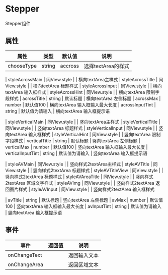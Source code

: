 # Stepper
Stepper组件

## 属性
| 属性 | 类型 | 默认值 | 说明 |
|---|---|---|---|
|chooseType|string|accross|选择textArea的样式|

| styleAcrossMain | 同View.style |  | 横向textArea主样式
| styleAcrossTitle | 同View.style |  | 横向textArea 标题样式
| styleAcrossInput | 同View.style |  | 横向textArea 输入框样式
| styleAcrossHint | 同View.style |  | 横向textArea 限制字段样式
| acrossTitle | string | 默认标题  | 横向textArea 左侧标题
| acrossMax | number | 默认值100  | 横向textArea 输入框输入最大长度
| acrossInputTint | string | 默认值为请输入  | 横向textArea 输入框提示语

| styleVerticalMain | 同View.style |  | 竖向textArea主样式
| styleVerticalTitle | 同View.style |  |  竖向textArea 标题样式
| styleVerticalInput | 同View.style |  |  竖向textArea 输入框样式
| styleVerticalHint | 同View.style |  |  竖向textArea 限制字段样式
| verticalTitle | string | 默认标题  |  竖向textArea 左侧标题
| verticalMax | number | 默认值100  |  竖向textArea 输入框输入最大长度
| verticalInputTint | string | 默认值为请输入  |  竖向textArea 输入框提示语


| styleAVMain | 同View.style |  | 竖向样式2textArea主样式
| styleAVTitle | 同View.style |  |  竖向样式2textArea 标题样式
| styleAVTitleView | 同View.style |  |  竖向样式2textArea 标题样式
| styleAVAreaTitle | 同View.style |  |  竖向样式2textArea 区域文字样式
| styleAVImg | 同View.style |  |  竖向样式2textArea 返回图片样式
| styleAVInput | 同View.style |  |  竖向样式2textArea 输入框样式

| avTitle | string | 默认标题  |  竖向textArea 左侧标题
| avMax | number | 默认值100  |  竖向textArea 输入框输入最大长度
| avInputTint | string | 默认值为请输入  |  竖向textArea 输入框提示语


## 事件
| 事件 | 返回值 | 说明 |
|---|---|---|
| onChangeText |  | 返回输入文本
| onChangeArea |  | 返回区域文本

